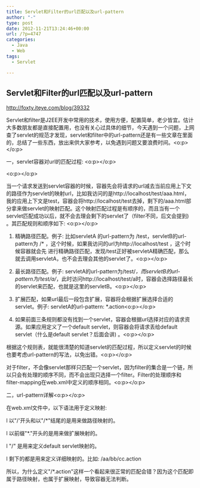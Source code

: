 ```yaml
---
title: Servlet和Filter的url匹配以及url-pattern
author: "-"
type: post
date: 2012-11-21T13:24:46+00:00
url: /?p=4747
categories:
  - Java
  - Web
tags:
  - Servlet

---
```

## Servlet和Filter的url匹配以及url-pattern
<http://foxty.iteye.com/blog/39332>


Servlet和filter是J2EE开发中常用的技术，使用方便，配置简单，老少皆宜。估计大多数朋友都是直接配置用，也没有关心过具体的细节，今天遇到一个问题，上网查了servlet的规范才发现，servlet和filter中的url-pattern还是有一些文章在里面的，总结了一些东西，放出来供大家参考，以免遇到问题又要浪费时间。<o:p></o:p>

一，servlet容器对url的匹配过程: <o:p></o:p>

<o:p></o:p>

当一个请求发送到servlet容器的时候，容器先会将请求的url减去当前应用上下文的路径作为servlet的映射url，比如我访问的是http://localhost/test/aaa.html，我的应用上下文是test，容器会将http://localhost/test去掉，剩下的/aaa.html部分拿来做servlet的映射匹配。这个映射匹配过程是有顺序的，而且当有一个servlet匹配成功以后，就不会去理会剩下的servlet了（filter不同，后文会提到) 。其匹配规则和顺序如下: <o:p></o:p>

1. 精确路径匹配。例子: 比如servletA 的url-pattern为 /test，servletB的url-pattern为 /* ，这个时候，如果我访问的url为http://localhost/test ，这个时候容器就会先 进行精确路径匹配，发现/test正好被servletA精确匹配，那么就去调用servletA，也不会去理会其他的servlet了。<o:p></o:p>

2. 最长路径匹配。例子: servletA的url-pattern为/test/*，而servletB的url-pattern为/test/a/*，此时访问http://localhost/test/a时，容器会选择路径最长的servlet来匹配，也就是这里的servletB。<o:p></o:p>

3. 扩展匹配，如果url最后一段包含扩展，容器将会根据扩展选择合适的servlet。例子: servletA的url-pattern: *.action<o:p></o:p>

4. 如果前面三条规则都没有找到一个servlet，容器会根据url选择对应的请求资源。如果应用定义了一个default servlet，则容器会将请求丢给default servlet（什么是default servlet？后面会讲) 。<o:p></o:p>

根据这个规则表，就能很清楚的知道servlet的匹配过程，所以定义servlet的时候也要考虑url-pattern的写法，以免出错。<o:p></o:p>

对于filter，不会像servlet那样只匹配一个servlet，因为filter的集合是一个链，所以只会有处理的顺序不同，而不会出现只选择一个filter。Filter的处理顺序和filter-mapping在web.xml中定义的顺序相同。<o:p></o:p>

二，url-pattern详解<o:p></o:p>

在web.xml文件中，以下语法用于定义映射: 

l 以"/'开头和以"/*"结尾的是用来做路径映射的。

l 以前缀"*."开头的是用来做扩展映射的。

l "/" 是用来定义default servlet映射的。

l 剩下的都是用来定义详细映射的。比如:  /aa/bb/cc.action

所以，为什么定义"/*.action"这样一个看起来很正常的匹配会错？因为这个匹配即属于路径映射，也属于扩展映射，导致容器无法判断。